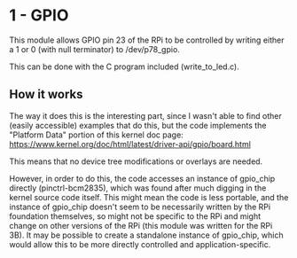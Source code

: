 # 1 - GPIO

This module allows GPIO pin 23 of the RPi to be controlled by writing either a 1 or 0 (with null terminator) to /dev/p78_gpio.

This can be done with the C program included (write_to_led.c).

## How it works

The way it does this is the interesting part, since I wasn't able to find other (easily accessible) examples that do this, but the code implements the "Platform Data" portion of this kernel doc page: https://www.kernel.org/doc/html/latest/driver-api/gpio/board.html

This means that no device tree modifications or overlays are needed.

However, in order to do this, the code accesses an instance of gpio_chip directly (pinctrl-bcm2835), which was found after much digging in the kernel source code itself. This might mean the code is less portable, and the instance of gpio_chip doesn't seem to be necessarily written by the RPi foundation themselves, so might not be specific to the RPi and might change on other versions of the RPi (this module was written for the RPi 3B). It may be possible to create a standalone instance of gpio_chip, which would allow this to be more directly controlled and application-specific.